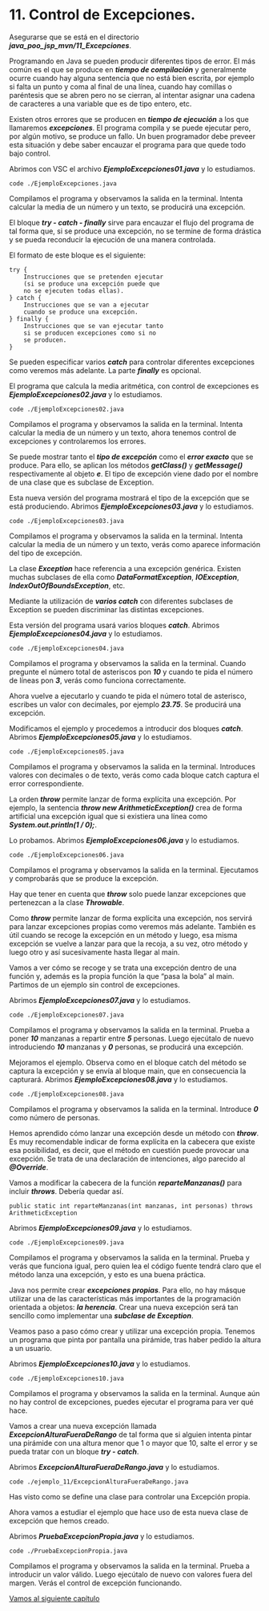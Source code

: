 # 11. Control de Excepciones.

Asegurarse que se está en el directorio ***java_poo_jsp_mvn/11_Excepciones***.

Programando en Java se pueden producir diferentes tipos de error. El más común es el que se produce en ***tiempo de compilación*** y generalmente ocurre cuando hay alguna sentencia que no está bien escrita, por ejemplo si falta un punto y coma al final de una
línea, cuando hay comillas o paréntesis que se abren pero no se cierran, al intentar asignar una cadena de caracteres a una variable que es de tipo entero, etc.

Existen otros errores que se producen en ***tiempo de ejecución*** a los que llamaremos ***excepciones***. El programa compila y se puede ejecutar pero, por algún motivo, se produce un fallo. Un buen programador debe preveer esta situación y debe saber encauzar el programa para que quede todo bajo control.

Abrimos con VSC el archivo ***EjemploExcepciones01.java*** y lo estudiamos.

```
code ./EjemploExcepciones.java
```

Compilamos el programa y observamos la salida en la terminal. Intenta calcular la media de un número y un texto, se producirá una excepción.

El bloque ***try - catch - finally*** sirve para encauzar el flujo del programa de tal forma que, si se produce una excepción, no se termine de forma drástica y se pueda reconducir la ejecución de una manera controlada.

El formato de este bloque es el siguiente:
```
try {
    Instrucciones que se pretenden ejecutar
    (si se produce una excepción puede que
    no se ejecuten todas ellas).
} catch {
    Instrucciones que se van a ejecutar
    cuando se produce una excepción.
} finally {
    Instrucciones que se van ejecutar tanto
    si se producen excepciones como si no
    se producen.
}
```

Se pueden especificar varios ***catch*** para controlar diferentes excepciones como veremos más adelante. La parte ***finally*** es opcional.

El programa que calcula la media aritmética, con control de excepciones es ***EjemploExcepciones02.java*** y lo estudiamos.

```
code ./EjemploExcepciones02.java
```

Compilamos el programa y observamos la salida en la terminal. Intenta calcular la media de un número y un texto, ahora tenemos control de excepciones y controlaremos los errores.

Se puede mostrar tanto el ***tipo de excepción*** como el ***error exacto*** que se produce. Para ello, se aplican los métodos ***getClass()*** y ***getMessage()*** respectivamente al objeto ***e***. El tipo de excepción viene dado por el nombre de una clase que es subclase de Exception.

Esta nueva versión del programa mostrará el tipo de la excepción que se está produciendo. Abrimos  ***EjemploExcepciones03.java*** y lo estudiamos.

```
code ./EjemploExcepciones03.java
```

Compilamos el programa y observamos la salida en la terminal. Intenta calcular la media de un número y un texto, verás como aparece información del tipo de excepción.

La clase ***Exception*** hace referencia a una excepción genérica. Existen muchas subclases de ella como ***DataFormatException***, ***IOException***, ***IndexOutOfBoundsException***, etc.

Mediante la utilización de ***varios catch*** con diferentes subclases de Exception se pueden discriminar las distintas excepciones.

Esta versión del programa usará varios bloques ***catch***. Abrimos  ***EjemploExcepciones04.java*** y lo estudiamos.

```
code ./EjemploExcepciones04.java
```

Compilamos el programa y observamos la salida en la terminal. Cuando pregunte el número total de asteriscos pon ***10*** y cuando te pida el número de líneas pon ***3***, verás como funciona correctamente.

Ahora vuelve a ejecutarlo y cuando te pida el número total de asterisco, escribes un valor con decimales, por ejemplo ***23.75***. Se producirá una excepción. 

Modificamos el ejemplo y procedemos a introducir dos bloques ***catch***. Abrimos ***EjemploExcepciones05.java*** y lo estudiamos.

```
code ./EjemploExcepciones05.java
```

Compilamos el programa y observamos la salida en la terminal. Introduces valores con decimales o de texto, verás como cada bloque catch captura el error correspondiente.

La orden ***throw*** permite lanzar de forma explícita una excepción. Por ejemplo, la sentencia ***throw new ArithmeticException()*** crea de forma artificial una excepción igual que si existiera una línea como ***System.out.println(1 / 0);***.

Lo probamos. Abrimos ***EjemploExcepciones06.java*** y lo estudiamos.

```
code ./EjemploExcepciones06.java
```

Compilamos el programa y observamos la salida en la terminal. Ejecutamos y comprobarás que se produce la excepción.

Hay que tener en cuenta que ***throw*** solo puede lanzar excepciones que pertenezcan a la clase ***Throwable***.

Como ***throw*** permite lanzar de forma explícita una excepción, nos servirá para lanzar excepciones propias como veremos más adelante. También es útil cuando se recoge la excepción en un método y luego, esa misma excepción se vuelve a lanzar para que
la recoja, a su vez, otro método y luego otro y así sucesivamente hasta llegar al main.

Vamos a ver cómo se recoge y se trata una excepción dentro de una función y, además es la propia función la que “pasa la bola” al main. Partimos de un ejemplo sin control de excepciones.

Abrimos ***EjemploExcepciones07.java*** y lo estudiamos.

```
code ./EjemploExcepciones07.java
```

Compilamos el programa y observamos la salida en la terminal. Prueba a poner ***10*** manzanas a repartir entre ***5*** personas. Luego ejecútalo de nuevo introduciendo ***10*** manzanas y ***0*** personas, se producirá una excepción.

Mejoramos el ejemplo. Observa como en el bloque catch del método se captura la excepción y se envía al bloque main, que en consecuencia la capturará. Abrimos ***EjemploExcepciones08.java*** y lo estudiamos.

```
code ./EjemploExcepciones08.java
```

Compilamos el programa y observamos la salida en la terminal. Introduce ***0*** como número de personas.

Hemos aprendido cómo lanzar una excepción desde un método con ***throw***. Es muy recomendable indicar de forma explícita en la cabecera que existe esa posibilidad, es decir, que el método en cuestión puede provocar una excepción. Se trata de una declaración de intenciones, algo parecido al ***@Override***. 

Vamos a modificar la cabecera de la función ***reparteManzanas()*** para incluir ***throws***. Debería quedar así.

```
public static int reparteManzanas(int manzanas, int personas) throws ArithmeticException
```

Abrimos ***EjemploExcepciones09.java*** y lo estudiamos.

```
code ./EjemploExcepciones09.java
```

Compilamos el programa y observamos la salida en la terminal. Prueba y verás que funciona igual, pero quien lea el código fuente tendrá claro que el método lanza una excepción, y esto es una buena práctica.

Java nos permite crear ***excepciones propias***. Para ello, no hay másque utilizar una de las características más importantes de la programación orientada a objetos: ***la herencia***. Crear una nueva excepción será tan sencillo como implementar una ***subclase de Exception***.

Veamos paso a paso cómo crear y utilizar una excepción propia. Tenemos un programa que pinta por pantalla una pirámide, tras haber pedido la altura a un usuario. 

Abrimos ***EjemploExcepciones10.java*** y lo estudiamos.

```
code ./EjemploExcepciones10.java
```

Compilamos el programa y observamos la salida en la terminal. Aunque aún no hay control de excepciones, puedes ejecutar el programa para ver qué hace.

Vamos a crear una nueva excepción llamada ***ExcepcionAlturaFueraDeRango*** de tal forma que si alguien intenta pintar una pirámide con una altura menor que 1 o mayor que 10, salte el error y se pueda tratar con un bloque ***try - catch***.


Abrimos ***ExcepcionAlturaFueraDeRango.java*** y lo estudiamos.

```
code ./ejemplo_11/ExcepcionAlturaFueraDeRango.java
```

Has visto como se define una clase para controlar una Excepción propia.

Ahora vamos a estudiar el ejemplo que hace uso de esta nueva clase de excepción que hemos creado.

Abrimos ***PruebaExcepcionPropia.java*** y lo estudiamos.

```
code ./PruebaExcepcionPropia.java
```

Compilamos el programa y observamos la salida en la terminal. Prueba a introducir un valor válido. Luego ejecútalo de nuevo con valores fuera del margen. Verás el control de excepción funcionando.


[Vamos al siguiente capítulo](../12)

